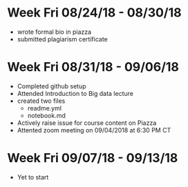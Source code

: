 # Week Fri 08/24/18 - 08/30/18
* wrote formal bio in piazza
* submitted plagiarism certificate

# Week Fri 08/31/18 - 09/06/18

* Completed github setup
* Attended Introduction to Big data lecture
* created two files
  *  readme.yml
  *  notebook.md
* Actively raise issue for course content on Piazza
* Attented zoom meeting on 09/04/2018 at 6:30 PM CT

# Week Fri 09/07/18 - 09/13/18

* Yet to start



